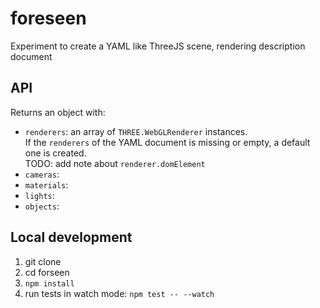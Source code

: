 # foreseen

Experiment to create a YAML like ThreeJS scene, rendering description document

## API

Returns an object with:
- `renderers`: an array of `THREE.WebGLRenderer` instances.  
  If the `renderers` of the YAML document is missing or empty, a default one is created.  
  TODO: add note about `renderer.domElement`
- `cameras`:
- `materials`:
- `lights`:
- `objects`:

## Local development

1. git clone <git url>
2. cd forseen
3. `npm install`
4. run tests in watch mode: `npm test -- --watch`